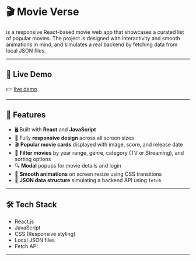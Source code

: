 # 🎬 Movie Verse
 is a responsive React-based movie web app that showcases a curated list of popular movies. The project is designed with interactivity and smooth animations in mind, and simulates a real backend by fetching data from local JSON files.

---

## 🚀 Live Demo

👉 [live demo](https://movie-explorer-beta-mauve.vercel.app/)  

---

## 📸 Features

- 🖥️ Built with **React** and **JavaScript**
- 📱 Fully **responsive design** across all screen sizes
- 🎬 **Popular movie cards** displayed with image, score, and release date
- 🧩 **Filter movies** by year range, genre, category (TV or Streaming), and sorting options
- 🔍 **Modal** popups for movie details and login
- 🌈 **Smooth animations** on screen resize using CSS transitions
- 📁 **JSON data structure** simulating a backend API using `fetch`

---

## 🛠️ Tech Stack

- React.js
- JavaScript
- CSS (Responsive styling)
- Local JSON files
- Fetch API

---
